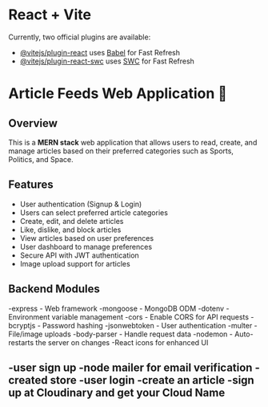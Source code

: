 # React + Vite

Currently, two official plugins are available:

- [@vitejs/plugin-react](https://github.com/vitejs/vite-plugin-react/blob/main/packages/plugin-react/README.md) uses [Babel](https://babeljs.io/) for Fast Refresh
- [@vitejs/plugin-react-swc](https://github.com/vitejs/vite-plugin-react-swc) uses [SWC](https://swc.rs/) for Fast Refresh

# Article Feeds Web Application 📰

## Overview

This is a **MERN stack** web application that allows users to read, create, and manage articles based on their preferred categories such as Sports, Politics, and Space.

## Features

- User authentication (Signup & Login)
- Users can select preferred article categories
- Create, edit, and delete articles
- Like, dislike, and block articles
- View articles based on user preferences
- User dashboard to manage preferences
- Secure API with JWT authentication
- Image upload support for articles

## Backend Modules

-express - Web framework
-mongoose - MongoDB ODM
-dotenv - Environment variable management
-cors - Enable CORS for API requests
-bcryptjs - Password hashing
-jsonwebtoken - User authentication
-multer - File/image uploads
-body-parser - Handle request data
-nodemon - Auto-restarts the server on changes
-React icons for enhanced UI

-user sign up
-node mailer for email verification
-created store
-user login
-create an article
    -sign up at Cloudinary and get your Cloud Name
-
    
